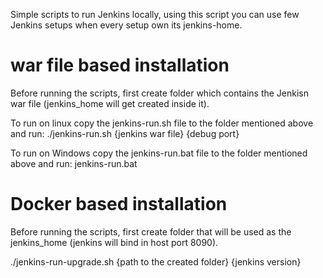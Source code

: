 Simple scripts to run Jenkins locally, using this script you can use few Jenkins setups when every setup own its jenkins-home.

# war file based installation

Before running the scripts, first create folder which contains the Jenkisn war file (jenkins_home will get created inside it).

To run on linux copy the jenkins-run.sh file to the folder mentioned above and run:
./jenkins-run.sh {jenkins war file} {debug port}

To run on Windows copy the jenkins-run.bat file to the folder mentioned above and run:
jenkins-run.bat

# Docker based installation

Before running the scripts, first create folder that will be used as the jenkins_home (jenkins will bind in host port 8090).

./jenkins-run-upgrade.sh {path to the created folder} {jenkins version}